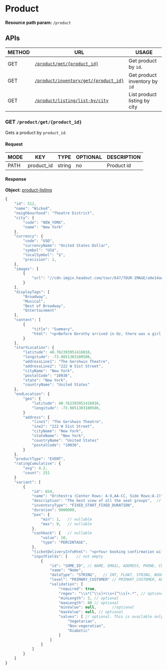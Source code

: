 # Product

**Resource path param:** `/product`

## APIs

METHOD | URL | USAGE
--- | --- | ---
GET | [`/product/get/{product_id}`](#GET-/product/get/{product_id}) | Get product by `id`.
GET | [`/product/inventory/get/{product_id}`]() | Get product inventory by `id`
GET | [`/product/listing/list-by/city`]() | List product listing by city

### <a name="GET-/product/get/{product_id}"></a>GET `/product/get/{product_id}`

Gets a product by `product_id`.

#### Request

MODE | KEY | TYPE | OPTIONAL | DESCRIPTION
--- | --- | --- | --- | ---
PATH | product_id | string | no | Product id

#### Response

**Object:** [product-listing]()

```javascript
{
	"id": 512,
	"name": "Wicked",
	"neighbourhood": "Theatre District",
	"city": {
		"code": "NEW_YORK",
		"name": "New York"
	},
	"currency": {
		"code": "USD",
		"currencyName": "United States Dollar",
		"symbol": "US$",
		"localSymbol": "$",
		"precision": 2,
	},
	"images": [
		{
			"url": "//cdn-imgix.headout.com/tour/647/TOUR-IMAGE/a9e14ae1-78ab-4cbe-8166-2e55f3060c42-512-new-york-wicked-07.jpg"[currency]()
		}
	],
	"displayTags": [
		"Broadway",
		"Musical",
		"Best of Broadway",
		"Entertainment"
	],
	"content": [
		{
			"title": "Summary",
			"html": "<p>Before Dorothy arrived in Oz, there was a girl with emerald-green skin — misunderstood, and extremely talented.</p>"
		}
	],
	"startLocation": {
		"latitude": 40.762393951416016,
		"longitude": -73.9851303100586,
		"addressLine1": "The Gershwin Theatre",
		"addressLine2": "222 W 51st Street",
		"cityName": "New York",
		"postalCode": "10036",
		"state": "New York",
		"countryName": "United States"
	},
	"endLocation": {
		"geo": {
			"latitude": 40.762393951416016,
			"longitude": -73.9851303100586,
		}
		"address": {
			"line1": "The Gershwin Theatre",
			"ine2": "222 W 51st Street",
			"cityName": "New York",
			"stateName": "New York",
			"countryName": "United States"
			"postalCode": "10036",
		}
	},
	"productType": "EVENT",
	"ratingCumulative": {
		"avg": 4.2,
		"count": 251
	}
	"variant": [
		{
			"id": 654,
			"name": "Orchestra (Center Rows: A-O,AA-CC, Side Rows:A-J)",	// nullable
			"description": "The best view of all the seat groups",	// nullable
			"inventoryType": "FIXED_START_FIXED_DURATION",
			"duration": 9000000,
			"pax": {
				"min": 1,	// nullable
				"max": 9,	// nullable
			},
			"cashback": {	// nullable
				"value": 10,
				"type": "PERCENTAGE",
			},
			"ticketDeliveryInfoHtml": "<p>Your booking confirmation will be emailed to you shortly.</p>",
			"inputFields": [	// not empty
				{
					"id": "SOME_ID", // NAME, EMAIL, ADDRESS, PHONE, CUSTOM_<id>
					"name": "Name",
					"dataType": "STRING",	// INT, FLOAT, STRING, BOOL, ENUM
					"level": "PRIMARY_CUSTOMER"	// PRIMARY_CUSTOMER, ALL_CUSTOMERS, TOUR
					"validation": [
						"required": true,
						"regex": "\\s*[^\\s]+\\s+[^\\s]+.*", // optional
						"minLength": 3, // optional
						"maxLength": 80	// optional
						"minValue": null,		//optional
						"maxValue": null, // optional
						"values": [	// optional. This is available only when "dataType" == "ENUM"
							"Vegetarian",
							"Non-vegeratian",
							"Diabetic"
						]
					]
				}
			]
		}
	]
}
```
